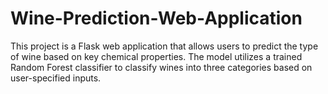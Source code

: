 # Wine-Prediction-Web-Application
This project is a Flask web application that allows users to predict the type of wine based on key chemical properties. The model utilizes a trained Random Forest classifier to classify wines into three categories based on user-specified inputs.
